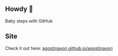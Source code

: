 ## Howdy 👋

Baby steps with GitHub  

## Site

Check it out here: [agostinayori.github.io/agostinayori](https://agostinayori.github.io/agostinayori/)

<!--
**agostinayori/agostinayori** is a ✨ _special_ ✨ repository because its `README.md` (this file) appears on your GitHub profile.

Here are some ideas to get you started:

- 🔭 I’m currently working on ...
- 🌱 I’m currently learning ...
- 👯 I’m looking to collaborate on ...
- 🤔 I’m looking for help with ...
- 💬 Ask me about ...
- 📫 How to reach me: ...
- 😄 Pronouns: ...
- ⚡ Fun fact: ...
-->
